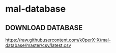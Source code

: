 # mal-database

## DOWNLOAD DATABASE

https://raw.githubusercontent.com/k0perX-X/mal-database/master/csv/latest.csv
